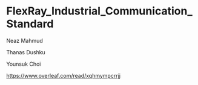 # FlexRay_Industrial_Communication_Standard
Neaz Mahmud

Thanas Dushku

Younsuk Choi


https://www.overleaf.com/read/xqhmympcrrjj
